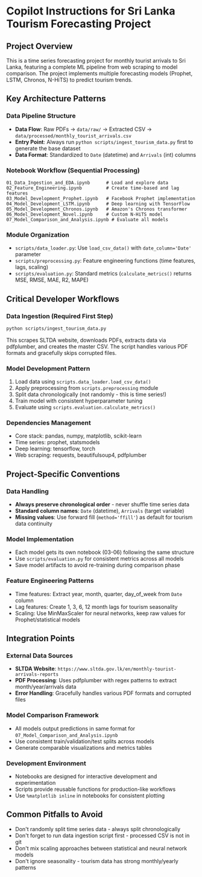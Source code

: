 # Copilot Instructions for Sri Lanka Tourism Forecasting Project

## Project Overview

This is a time series forecasting project for monthly tourist arrivals to Sri Lanka, featuring a complete ML pipeline from web scraping to model comparison. The project implements multiple forecasting models (Prophet, LSTM, Chronos, N-HiTS) to predict tourism trends.

## Key Architecture Patterns

### Data Pipeline Structure

- **Data Flow**: Raw PDFs → `data/raw/` → Extracted CSV → `data/processed/monthly_tourist_arrivals.csv`
- **Entry Point**: Always run `python scripts/ingest_tourism_data.py` first to generate the base dataset
- **Data Format**: Standardized to `Date` (datetime) and `Arrivals` (int) columns

### Notebook Workflow (Sequential Processing)

```
01_Data_Ingestion_and_EDA.ipynb      # Load and explore data
02_Feature_Engineering.ipynb         # Create time-based and lag features
03_Model_Development_Prophet.ipynb   # Facebook Prophet implementation
04_Model_Development_LSTM.ipynb      # Deep learning with TensorFlow
05_Model_Development_Chronos.ipynb   # Amazon's Chronos transformer
06_Model_Development_Novel.ipynb     # Custom N-HiTS model
07_Model_Comparison_and_Analysis.ipynb # Evaluate all models
```

### Module Organization

- `scripts/data_loader.py`: Use `load_csv_data()` with `date_column='Date'` parameter
- `scripts/preprocessing.py`: Feature engineering functions (time features, lags, scaling)
- `scripts/evaluation.py`: Standard metrics (`calculate_metrics()` returns MSE, RMSE, MAE, R2, MAPE)

## Critical Developer Workflows

### Data Ingestion (Required First Step)

```bash
python scripts/ingest_tourism_data.py
```

This scrapes SLTDA website, downloads PDFs, extracts data via pdfplumber, and creates the master CSV. The script handles various PDF formats and gracefully skips corrupted files.

### Model Development Pattern

1. Load data using `scripts.data_loader.load_csv_data()`
2. Apply preprocessing from `scripts.preprocessing` module
3. Split data chronologically (not randomly - this is time series!)
4. Train model with consistent hyperparameter tuning
5. Evaluate using `scripts.evaluation.calculate_metrics()`

### Dependencies Management

- Core stack: pandas, numpy, matplotlib, scikit-learn
- Time series: prophet, statsmodels
- Deep learning: tensorflow, torch
- Web scraping: requests, beautifulsoup4, pdfplumber

## Project-Specific Conventions

### Data Handling

- **Always preserve chronological order** - never shuffle time series data
- **Standard column names**: `Date` (datetime), `Arrivals` (target variable)
- **Missing values**: Use forward fill (`method='ffill'`) as default for tourism data continuity

### Model Implementation

- Each model gets its own notebook (03-06) following the same structure
- Use `scripts/evaluation.py` for consistent metrics across all models
- Save model artifacts to avoid re-training during comparison phase

### Feature Engineering Patterns

- Time features: Extract year, month, quarter, day_of_week from `Date` column
- Lag features: Create 1, 3, 6, 12 month lags for tourism seasonality
- Scaling: Use MinMaxScaler for neural networks, keep raw values for Prophet/statistical models

## Integration Points

### External Data Sources

- **SLTDA Website**: `https://www.sltda.gov.lk/en/monthly-tourist-arrivals-reports`
- **PDF Processing**: Uses pdfplumber with regex patterns to extract month/year/arrivals data
- **Error Handling**: Gracefully handles various PDF formats and corrupted files

### Model Comparison Framework

- All models output predictions in same format for `07_Model_Comparison_and_Analysis.ipynb`
- Use consistent train/validation/test splits across models
- Generate comparable visualizations and metrics tables

### Development Environment

- Notebooks are designed for interactive development and experimentation
- Scripts provide reusable functions for production-like workflows
- Use `%matplotlib inline` in notebooks for consistent plotting

## Common Pitfalls to Avoid

- Don't randomly split time series data - always split chronologically
- Don't forget to run data ingestion script first - processed CSV is not in git
- Don't mix scaling approaches between statistical and neural network models
- Don't ignore seasonality - tourism data has strong monthly/yearly patterns
